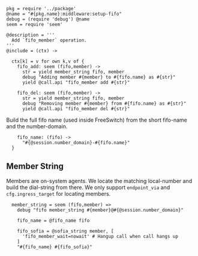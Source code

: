     pkg = require '../package'
    @name = "#{pkg.name}:middleware:setup-fifo"
    debug = (require 'debug') @name
    seem = require 'seem'

    @description = '''
      Add `fifo_member` operation.
    '''
    @include = (ctx) ->

      ctx[k] = v for own k,v of {
        fifo_add: seem (fifo,member) ->
          str = yield member_string fifo, member
          debug "Adding member #{member} to #{fifo.name} as #{str}"
          yield @call.api "fifo_member add #{str}"

        fifo_del: seem (fifo,member) ->
          str = yield member_string fifo, member
          debug "Removing member #{member} from #{fifo.name} as #{str}"
          yield @call.api "fifo_member del #{str}"

Build the full fifo name (used inside FreeSwitch) from the short fifo-name and the number-domain.

        fifo_name: (fifo) ->
          "#{@session.number_domain}-#{fifo.name}"
      }

Member String
-------------

Members are on-system agents. We locate the matching local-number and build the dial-string from there.
We only support `endpoint_via` and `cfg.ingress_target` for locating members.

      member_string = seem (fifo,member) =>
        debug "fifo member_string #{member}@#{@session.number_domain}"

        fifo_name = @fifo_name fifo

        fifo_sofia = @sofia_string member, [
          'fifo_member_wait=nowait' # Hangup call when call hangs up
        ]
        "#{fifo_name} #{fifo_sofia}"
